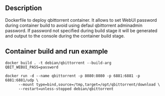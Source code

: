## Description
Dockerfile to deploy qbittorrent container. It allows to set WebUI password during container build to avoid using defaul qbittorrent adminadmin password. If password not specified during build stage it will be generated and output to the console during the container build stage. 

## Container build and run example
```
docker build . -t debian/qbittorrent --build-arg QBIT_WEBUI_PASS=password

docker run -d --name qbittorrent -p 8080:8080 -p 6881:6881 -p 6881:6881/udp \
      --mount type=bind,source=/tmp,target=/opt/qbittorrent/download \
      --restart=unless-stopped debian/qbittorrent
```